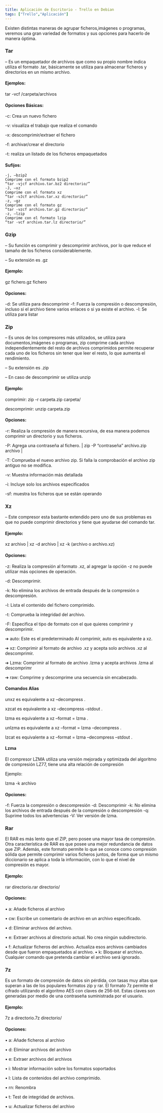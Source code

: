 ```yaml
---
title: Aplicación de Escritorio - Trello en Debian
tags: ["Trello","Aplicación"]
---
```


Existen distintas maneras de agrupar ficheros,imágenes o programas, veremos una gran variedad de formatos y sus opciones para hacerlo de manera óptima.

### Tar
– Es un empaquetador de archivos que como su propio nombre indica utiliza el formato .tar, básicamente se utiliza para almacenar ficheros y directorios en un mismo archivo.

#### Ejemplos:

tar -vcf /carpeta/archivos

#### Opciones Básicas:
-c: Crea un nuevo fichero

-v: visualiza el trabajo que realiza el comando

-x: descomprimir/extraer el fichero

-f: archivar/crear el directorio

-t: realiza un listado de los ficheros empaquetados     

#### Sufijos:
```
-j, –bzip2
Comprime con el formato bzip2
“tar -vjcf archivo.tar.bz2 directorio/”
-J, –xz
Comprime con el formato xz
“tar -vJcf archivo.tar.xz directorio/”
-z, –gz
Comprime con el formato gz
“tar -vzcf archivo.tar.gz directorio/”
-z, –lzip
Comprime con el formato lzip
“tar -vcf archivo.tar.lz directorio/”
```

### Gzip
– Su función es comprimir y descomprimir archivos, por lo que reduce el tamaño de los ficheros considerablemente.

– Su extensión es .gz

#### Ejemplo:

gz fichero.gz fichero
#### Opciones:
-d: Se utiliza para descomprimir
-f: Fuerza la compresión o descompresión, incluso si el archivo tiene varios enlaces o si ya existe el archivo.
-l: Se utiliza para listar

### Zip
– Es unos de los compresores más utilizados, se utiliza para documentos,imágenes o programas, zip comprime cada archivo independientemente del resto de archivos comprimidos permite recuperar cada uno de los ficheros sin tener que leer el resto, lo que aumenta el rendimiento.

– Su extensión es .zip

– En caso de descomprimir se utiliza unzip

#### Ejemplo:

comprimir: zip -r carpeta.zip carpeta/

descomprimir: unzip carpeta.zip
#### Opciones:

-r: Realiza la compresión de manera recursiva, de esa manera podemos comprimir un directorio y sus ficheros.

-P: Agrega una contraseña al fichero. | zip -P “contraseña” archivo.zip archivo |

-T: Comprueba el nuevo archivo zip. Si falla la comprobación el archivo zip antiguo no se modifica.

-v: Muestra información más detallada

-i: Incluye solo los archivos especificados

-sf: muestra los ficheros que se están operando

### Xz
– Este compresor esta bastante extendido pero uno de sus problemas es que no puede
comprimir directorios y tiene que ayudarse del comando tar.

#### Ejemplo:
xz archivo | xz -d archivo | xz -k (archivo o archivo.xz)
#### Opciones:
-z: Realiza la compresión al formato .xz, al agregar la opción -z no puede utilizar más opciones de operación.

-d: Descomprimir.

-k: No elimina los archivos de entrada después de la compresión o descompresión.

-l: Lista el contenido del fichero comprimido.

-t: Comprueba la integridad del archivo.

-F: Especifica el tipo de formato con el que quieres comprimir y descomprimir.


➔ auto: Este es el predeterminado Al comprimir, auto es equivalente a xz.

➔ xz: Comprimir al formato de archivo .xz y acepta solo archivos .xz al descomprimir.

➔ Lzma: Comprimir al formato de archivo .lzma y acepta archivos .lzma al descomprimr

➔ raw: Comprime y descomprime una secuencia sin encabezado.

#### Comandos Alias
unxz es equivalente a xz –decompress .

xzcat es equivalente a xz –decompress –stdout .

lzma es equivalente a xz –format = lzma .

unlzma es equivalente a xz –format = lzma –decompress .

lzcat es equivalente a xz –format = lzma –decompress –stdout .


#### Lzma
El compresor LZMA utiliza una versión mejorada y optimizada del algoritmo de compresión LZ77, tiene una alta relación de compresión

Ejemplo:

lzma -k archivo

#### Opciones:

-f: Fuerza la compresión o descompresión
-d: Descomprimir
-k: No elimina los archivos de entrada después de la compresión o descompresión
-q: Suprime todos los advertencias
-V: Ver versión de lzma.

### Rar
El RAR es más lento que el ZIP, pero posee una mayor tasa de compresión. Otra característica de RAR es que posee una mejor redundancia de datos que ZIP. Además, este formato permite lo que se conoce como compresión sólida que permite comprimir varios ficheros juntos, de forma que un mismo diccionario se aplica a toda la información, con lo que el nivel de compresión es mayor.

#### Ejemplo:
rar directorio.rar directorio/
#### Opciones:
•  a: Añade ficheros al archivo

•  cw: Escribe un comentario de archivo en un archivo especificado.

•  d: Eliminar archivos del archivo.

•  e: Extraer archivos al directorio actual. No crea ningún subdirectorio.

•  f: Actualizar ficheros del archivo. Actualiza esos archivos cambiados desde que fueron empaquetados al archivo.
•  k: Bloquear el archivo. Cualquier comando que pretenda cambiar el archivo será ignorado.


### 7z
Es un formato de compresión de datos sin pérdida, con tasas muy altas que superan a las de los populares formatos zip y rar. El formato 7z permite el cifrado utilizando el algoritmo AES con claves de 256-bit. Estas claves son generadas por medio de una contraseña suministrada por el usuario.

#### Ejemplo:

7z a directorio.7z directorio/
 

#### Opciones:

• a: Añade ficheros al archivo

• d: Eliminar archivos del archivo

• e: Extraer archivos del archivos

• i: Mostrar información sobre los formatos soportados

• l: Lista de contenidos del archivo comprimido.

• rn: Renombra

• t: Test de integridad de archivos.

• u: Actualizar ficheros del archivo
